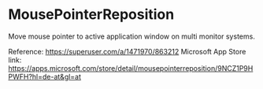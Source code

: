 # MousePointerReposition
Move mouse pointer to active application window on multi monitor systems.

Reference: https://superuser.com/a/1471970/863212
Microsoft App Store link: https://apps.microsoft.com/store/detail/mousepointerreposition/9NCZ1P9HPWFH?hl=de-at&gl=at
